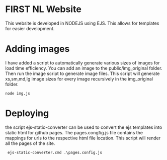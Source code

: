 # FIRST NL Website

This website is developed in NODEJS using EJS. This allows for templates for easier development.

# Adding images

I have added a script to automatically generate various sizes of images for load time efficiency. You can add an image to the public/img_original folder. Then run the image script to generate image files. This script will generate xs,sm,md,lg image sizes for every image recursively in the img_original folder.

```
node img.js
```

# Deploying
the script ejs-static-converter can be used to convert the ejs templates into static html for github pages. The pages.congfig.js file contains the mappings for urls to the respective html file location. This script will render all the pages of the site.

```
 ejs-static-converter.cmd .\pages.config.js
```